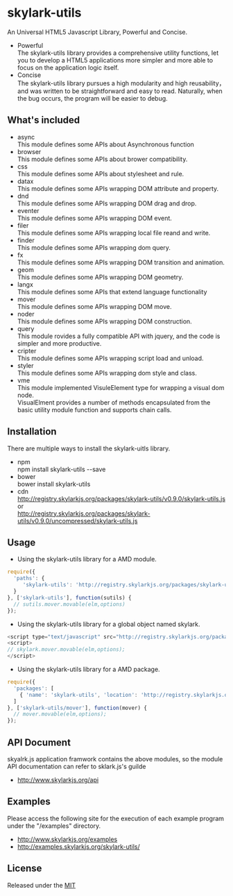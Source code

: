 # skylark-utils
An Universal HTML5 Javascript Library, Powerful and Concise.
- Powerful  
The skylark-utils library provides a comprehensive utility functions, let you to develop a HTML5 applications more simpler and more able to focus on the application logic itself.
- Concise  
The skylark-utils library pursues a high modularity and high reusability，and was written to be straightforward and easy to read. Naturally, when the bug occurs, the program will be easier to debug. 

## What's included

- async  
This module defines some APIs about Asynchronous function
- browser  
This module defines some APIs about brower compatibility.
- css  
This module defines some APIs about stylesheet and rule.
- datax  
This module defines some APIs wrapping DOM attribute and property.
- dnd  
This module defines some APIs wrapping DOM drag and drop.
- eventer  
This module defines some APIs wrapping DOM event.
- filer  
This module defines some APIs wrapping local file reand and write.
- finder  
This module defines some APIs wrapping dom query.
- fx  
This module defines some APIs wrapping DOM transition and animation.
- geom  
This module defines some APIs wrapping DOM geometry.
- langx  
This module defines some APIs that extend language functionality
- mover  
This module defines some APIs wrapping DOM move.
- noder  
This module defines some APIs wrapping DOM construction.
- query   
This module rovides a fully compatible API with jquery, and the code is simpler and more productive.
- cripter  
This module defines some APIs wrapping script load and unload.
- styler  
This module defines some APIs wrapping dom style and class.
- vme  
This module implemented VisuleElement type for wrapping a visual dom node.  
VisualElment provides a number of methods encapsulated from the basic utility module function and supports chain calls.

## Installation
There are multiple ways to install the skylark-uitls library. 
- npm  
npm install skylark-utils --save
- bower  
bower install skylark-utils
- cdn  
http://registry.skylarkjs.org/packages/skylark-utils/v0.9.0/skylark-utils.js    or  
http://registry.skylarkjs.org/packages/skylark-utils/v0.9.0/uncompressed/skylark-utils.js 

## Usage

- Using the skylark-utils library for a AMD module.  
```js
require({
  'paths': {
     'skylark-utils': 'http://registry.skylarkjs.org/packages/skylark-utils/v0.9.0/skylark-utils' 
  }
}, ['skylark-utils'], function(sutils) {
  // sutils.mover.movable(elm,options) 
});
```

- Using the skylark-utils library for a global object named skylark.  
```js
<script type="text/javascript" src="http://registry.skylarkjs.org/packages/skylark-utils/v0.9.0/skylark-utils.js"></script>
<script>
// skylark.mover.movable(elm,options);
</script>
```

- Using the skylark-utils library for a AMD package.  
```js
require({
  'packages': [
    { 'name': 'skylark-utils', 'location': 'http://registry.skylarkjs.org/packages/skylark-utils/v0.9.0/skylark-utils/' }
  ]
}, ['skylark-utils/mover'], function(mover) {
  // mover.movable(elm,options);
});
```

## API Document
skyalrk.js application framwork contains the above modules, so the module API documentation can refer to sklark.js's guilde

- http://www.skylarkjs.org/api

## Examples
Please access the following site for the execution of each example program under the "/examples" directory.

- http://www.skylarkjs.org/examples
- http://examples.skylarkjs.org/skylark-utils/

## License

Released under the [MIT](http://opensource.org/licenses/MIT)

